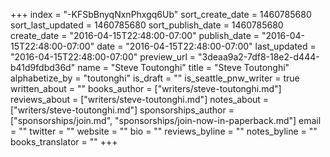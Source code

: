 +++
index = "-KFSbBnyqNxnPhxgq6Ub"
sort_create_date = 1460785680
sort_last_updated = 1460785680
sort_publish_date = 1460785680
create_date = "2016-04-15T22:48:00-07:00"
publish_date = "2016-04-15T22:48:00-07:00"
date = "2016-04-15T22:48:00-07:00"
last_updated = "2016-04-15T22:48:00-07:00"
preview_url = "3deaa9a2-7df8-18e2-d444-b41d9fdbd36d"
name = "Steve Toutonghi"
title = "Steve Toutonghi"
alphabetize_by = "toutonghi"
is_draft = ""
is_seattle_pnw_writer = true
written_about = ""
books_author = ["writers/steve-toutonghi.md"]
reviews_about = ["writers/steve-toutonghi.md"]
notes_about = ["writers/steve-toutonghi.md"]
sponsorships_author = ["sponsorships/join.md", "sponsorships/join-now-in-paperback.md"]
email = ""
twitter = ""
website = ""
bio = ""
reviews_byline = ""
notes_byline = ""
books_translator = ""
+++
